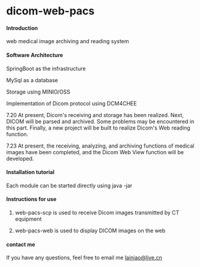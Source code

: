 # dicom-web-pacs

#### Introduction
web medical image archiving and reading system

#### Software Architecture
SpringBoot as the infrastructure

MySql as a database

Storage using MINIO/OSS

Implementation of Dicom protocol using DCM4CHEE

7.20
At present, Dicom's receiving and storage has been realized. Next, DICOM will be parsed and archived. Some problems may be encountered in this part. Finally, a new project will be built to realize Dicom's Web reading function.

7.23
At present, the receiving, analyzing, and archiving functions of medical images have been completed, and the Dicom Web View function will be developed.


#### Installation tutorial
Each module can be started directly using java -jar

#### Instructions for use

1. web-pacs-scp is used to receive Dicom images transmitted by CT equipment

2. web-pacs-web is used to display DICOM images on the web


#### contact me
If you have any questions, feel free to email me
lainiao@live.cn